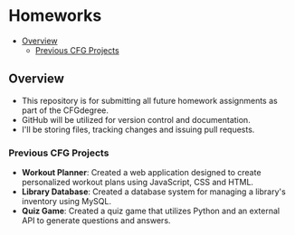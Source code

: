 # Homeworks

- [Overview](#overview)
  - [Previous CFG Projects](#previous-cfg-projects)
 
## Overview
  
- This repository is for submitting all future homework assignments as part of the CFGdegree.
- GitHub will be utilized for version control and documentation.
- I'll be storing files, tracking changes and issuing pull requests.

### Previous CFG Projects
- **Workout Planner**: Created a web application designed to create personalized workout plans using JavaScript, CSS and HTML.
- **Library Database**: Created a database system for managing a library's inventory using MySQL.
- **Quiz Game**: Created a quiz game that utilizes Python and an external API to generate questions and answers.
